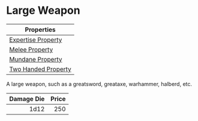 # Large Weapon

| Properties                                                                  |
| --------------------------------------------------------------------------- |
| [Expertise Property](../../Weapon%20Properties/Expertise%20Property.md)     |
| [Melee Property](../../Weapon%20Properties/Melee%20Property.md)             |
| [Mundane Property](../../Material%20Properties/Mundane%20Property.md)       |
| [Two Handed Property](../../Weapon%20Properties/Two%20Handed%20Property.md) |

A large weapon, such as a greatsword, greataxe, warhammer, halberd, etc.

| Damage Die | Price |
| ---------: | ----: |
|       1d12 |   250 |
